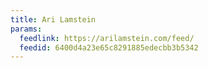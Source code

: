 ```yaml
---
title: Ari Lamstein
params:
  feedlink: https://arilamstein.com/feed/
  feedid: 6400d4a23e65c8291885edecbb3b5342
---
```

